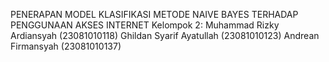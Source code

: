 PENERAPAN MODEL KLASIFIKASI METODE NAIVE BAYES TERHADAP PENGGUNAAN AKSES INTERNET
                                Kelompok 2:
                  Muhammad Rizky Ardiansyah  	(23081010118)
                  Ghildan Syarif Ayatullah	  (23081010123)
                  Andrean Firmansyah          (23081010137)

